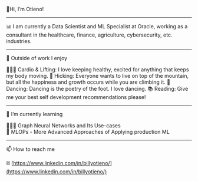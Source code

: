 👋Hi, I’m Otieno!

---

📊 I am currently a Data Scientist and ML Specialist at Oracle, working as a consultant in the healthcare, finance, agriculture, cybersecurity, etc. industries.

---
👀 Outside of work I enjoy

🏋🏻‍♀️ Cardio & Lifting: I love keeping healthy, excited for anything that keeps my body moving.
👗 Hicking: Everyone wants to live on top of the mountain, but all the happiness and growth occurs while you are climbing it.
🍞 Dancing:  Dancing is the poetry of the foot. I love dancing.
📚 Reading: Give me your best self development recommendations please!

---
🌱 I’m currently learning

🙇🏻‍♀️ Graph Neural Networks and Its Use-cases  
🔧 MLOPs - More Advanced Approaches of Applying production ML
 
---
📫 How to reach me

⛓ [https://www.linkedin.com/in/billyotieno/](https://www.linkedin.com/in/billyotieno/)
